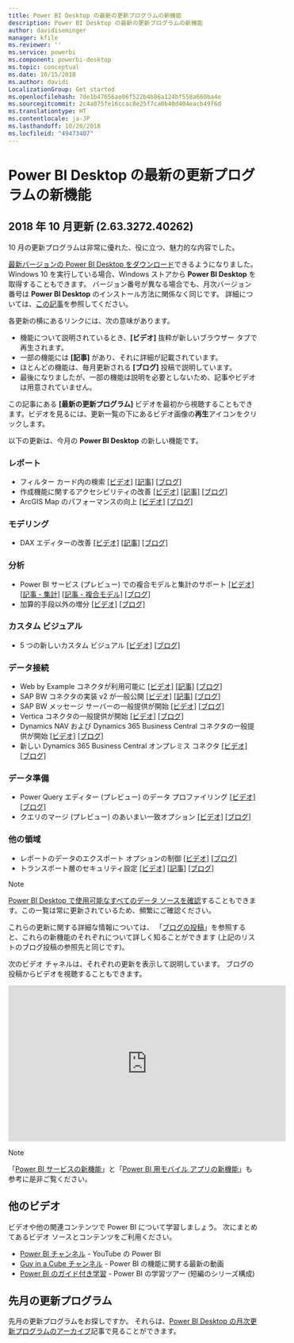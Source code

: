 ```yaml
---
title: Power BI Desktop の最新の更新プログラムの新機能
description: Power BI Desktop の最新の更新プログラムの新機能
author: davidiseminger
manager: kfile
ms.reviewer: ''
ms.service: powerbi
ms.component: powerbi-desktop
ms.topic: conceptual
ms.date: 10/15/2018
ms.author: davidi
LocalizationGroup: Get started
ms.openlocfilehash: 7de1b47656ae06f522b4b86a124bf558a660ba4e
ms.sourcegitcommit: 2c4a075fe16ccac8e25f7ca0b40d404eacb49f6d
ms.translationtype: HT
ms.contentlocale: ja-JP
ms.lasthandoff: 10/20/2018
ms.locfileid: "49473407"
---
```

# <a name="whats-new-in-the-latest-power-bi-desktop-update"></a>Power BI Desktop の最新の更新プログラムの新機能

## <a name="october-2018-update-263327240262"></a>2018 年 10 月更新 (2.63.3272.40262)

10 月の更新プログラムは非常に優れた、役に立つ、魅力的な内容でした。 

[最新バージョンの Power BI Desktop をダウンロード](https://powerbi.microsoft.com/desktop)できるようになりました。 Windows 10 を実行している場合、Windows ストアから **Power BI Desktop** を取得することもできます。 バージョン番号が異なる場合でも、月次バージョン番号は **Power BI Desktop** のインストール方法に関係なく同じです。 詳細については、[この記事](desktop-get-the-desktop.md)を参照してください。 

各更新の横にあるリンクには、次の意味があります。

* 機能について説明されているとき、**[ビデオ]** 抜粋が新しいブラウザー タブで再生されます。
* 一部の機能には **[記事]** があり、それに詳細が記載されています。
* ほとんどの機能は、毎月更新される **[ブログ]** 投稿で説明しています。
* 最後になりましたが、一部の機能は説明を必要としないため、記事やビデオは用意されていません。

この記事にある **[最新の更新プログラム]** ビデオを最初から視聴することもできます。ビデオを見るには、更新一覧の下にあるビデオ画像の**再生**アイコンをクリックします。

以下の更新は、今月の **Power BI Desktop** の新しい機能です。

### <a name="reporting"></a>レポート

* フィルター カード内の検索 [[ビデオ]](https://youtu.be/cT3L2VzgBRU?t=56)  [[記事]](power-bi-reports-filters-and-highlighting.md)  [[ブログ]](https://powerbi.microsoft.com/blog/power-bi-desktop-october-2018-feature-summary/%23search) 
* 作成機能に関するアクセシビリティの改善 [[ビデオ]](https://youtu.be/cT3L2VzgBRU?t=118)  [[記事]](desktop-accessibility.md#arranging-items-in-field-buckets)  [[ブログ]](https://powerbi.microsoft.com/blog/power-bi-desktop-october-2018-feature-summary/%23accessibility)
* ArcGIS Map のパフォーマンスの向上 [[ビデオ]](https://youtu.be/cT3L2VzgBRU?t=333) [[ブログ]](https://powerbi.microsoft.com/blog/power-bi-desktop-october-2018-feature-summary/%23esri)


### <a name="modeling"></a>モデリング

* DAX エディターの改善 [[ビデオ]](https://youtu.be/GO1dhDJhSDY)  [[記事]](desktop-formula-editor.md)  [[ブログ]](https://powerbi.microsoft.com/blog/power-bi-desktop-october-2018-feature-summary/%23daxEditor) 

### <a name="analytics"></a>分析

* Power BI サービス (プレビュー) での複合モデルと集計のサポート [[ビデオ]](https://youtu.be/8E6UokaDtc0)  [[記事 - 集計]](desktop-aggregations.md) [[記事 - 複合モデル]](desktop-composite-models.md) [[ブログ]](https://powerbi.microsoft.com/blog/power-bi-desktop-october-2018-feature-summary/%23compositeModels) 
* 加算的手段以外の増分 [[ビデオ]](https://youtu.be/8E6UokaDtc0?t=107)  [[ブログ]](https://powerbi.microsoft.com/blog/power-bi-desktop-october-2018-feature-summary/%23Insights) 

### <a name="custom-visuals"></a>カスタム ビジュアル

* 5 つの新しいカスタム ビジュアル [[ビデオ]](https://youtu.be/ZfJSSG17SEY) [[ブログ]](https://powerbi.microsoft.com/blog/power-bi-desktop-october-2018-feature-summary/%23customVisuals) 

### <a name="data-connectivity"></a>データ接続

* Web by Example コネクタが利用可能に [[ビデオ]](https://youtu.be/MhrhIXNtelw)  [[記事]](desktop-connect-to-web-by-example.md)  [[ブログ]](https://powerbi.microsoft.com/blog/power-bi-desktop-october-2018-feature-summary/%23webByExample) 
* SAP BW コネクタの実装 v2 が一般公開 [[ビデオ]](https://youtu.be/MhrhIXNtelw?t=133)   [[記事]](desktop-sap-bw-connector.md)  [[ブログ]](https://powerbi.microsoft.com/blog/power-bi-desktop-october-2018-feature-summary/%23sapBW) 
* SAP BW メッセージ サーバーの一般提供が開始 [[ビデオ]](https://youtu.be/MhrhIXNtelw?t=159)  [[ブログ]](https://powerbi.microsoft.com/blog/power-bi-desktop-october-2018-feature-summary/%23sapBWmessageServer) 
* Vertica コネクタの一般提供が開始 [[ビデオ]](https://youtu.be/MhrhIXNtelw?t=175)  [[ブログ]](https://powerbi.microsoft.com/blog/power-bi-desktop-october-2018-feature-summary/%23vertica) 
* Dynamics NAV および Dynamics 365 Business Central コネクタの一般提供が開始 [[ビデオ]](https://youtu.be/MhrhIXNtelw?t=197)  [[ブログ]](https://powerbi.microsoft.com/blog/power-bi-desktop-october-2018-feature-summary/%23dynamics) 
* 新しい Dynamics 365 Business Central オンプレミス コネクタ [[ビデオ]](https://youtu.be/MhrhIXNtelw?t=219)  [[ブログ]](https://powerbi.microsoft.com/blog/power-bi-desktop-october-2018-feature-summary/%23dynamicsOnPrem) 

### <a name="data-preparation"></a>データ準備
* Power Query エディター (プレビュー) のデータ プロファイリング [[ビデオ]](https://youtu.be/XNNvXCvlDlc)  [[ブログ]](https://powerbi.microsoft.com/blog/power-bi-desktop-october-2018-feature-summary/%23dataProfiling) 
* クエリのマージ (プレビュー) のあいまい一致オプション [[ビデオ]](https://youtu.be/XNNvXCvlDlc?t=261)  [[ブログ]](https://powerbi.microsoft.com/blog/power-bi-desktop-october-2018-feature-summary/%23fuzzyMatching) 

### <a name="other-areas"></a>他の領域
* レポートのデータのエクスポート オプションの制御 [[ビデオ]](https://youtu.be/agjKCFQ1NBQ?t=16)  [[ブログ]](https://powerbi.microsoft.com/blog/power-bi-desktop-october-2018-feature-summary/%23exportControl) 
* トランスポート層のセキュリティ設定 [[ビデオ]](https://youtu.be/agjKCFQ1NBQ?t=208)  [[記事]](service-admin-power-bi-security.md#enforcing-tls-version-usage)  [[ブログ]](https://powerbi.microsoft.com/blog/power-bi-desktop-october-2018-feature-summary/%23tls) 


> [!NOTE]
> [Power BI Desktop で使用可能なすべてのデータ ソースを確認](desktop-data-sources.md)することもできます。この一覧は常に更新されているため、頻繁にご確認ください。

これらの更新に関する詳細な情報については、 「[ブログの投稿](https://powerbi.microsoft.com/blog/power-bi-desktop-october-2018-feature-summary)」を参照すると、これらの新機能のそれぞれについて詳しく知ることができます (上記のリストのブログ投稿の参照先と同じです)。


次のビデオ チャネルは、それぞれの更新を表示して説明しています。 ブログの投稿からビデオを視聴することもできます。

<iframe width="560" height="315" src="https://www.youtube.com/embed/cT3L2VzgBRU" frameborder="0" allow="autoplay; encrypted-media" allowfullscreen></iframe>


> [!NOTE]
> 「[Power BI サービスの新機能](service-whats-new.md)」と「[Power BI 用モバイル アプリの新機能](consumer/mobile/mobile-whats-new-in-the-mobile-apps.md)」も参考に是非ご覧ください。

## <a name="more-videos"></a>他のビデオ

ビデオや他の関連コンテンツで Power BI について学習しましょう。 次にまとめてあるビデオ ソースとコンテンツをご利用ください。

-   [Power BI チャンネル](https://www.youtube.com/user/mspowerbi) - YouTube の Power BI
-   [Guy in a Cube チャンネル](https://www.youtube.com/channel/UCFp1vaKzpfvoGai0vE5VJ0w) - Power BI の機能に関する最新の動画
-   [Power BI のガイド付き学習](https://powerbi.microsoft.com/guided-learning/) - Power BI の学習ツアー (短編のシリーズ構成)

## <a name="previous-months-updates"></a>先月の更新プログラム

先月の更新プログラムをお探しですか。 それらは、[Power BI Desktop の月次更新プログラムのアーカイブ](desktop-latest-update-archive.md)記事で見ることができます。
